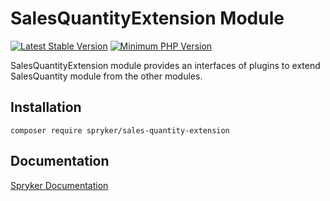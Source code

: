 # SalesQuantityExtension Module
[![Latest Stable Version](https://poser.pugx.org/spryker/sales-quantity-extension/v/stable.svg)](https://packagist.org/packages/spryker/sales-quantity-extension)
[![Minimum PHP Version](https://img.shields.io/badge/php-%3E%3D%207.4-8892BF.svg)](https://php.net/)

SalesQuantityExtension module provides an interfaces of plugins to extend SalesQuantity module from the other modules.

## Installation

```
composer require spryker/sales-quantity-extension
```

## Documentation

[Spryker Documentation](https://academy.spryker.com/developing_with_spryker/module_guide/modules.html)
